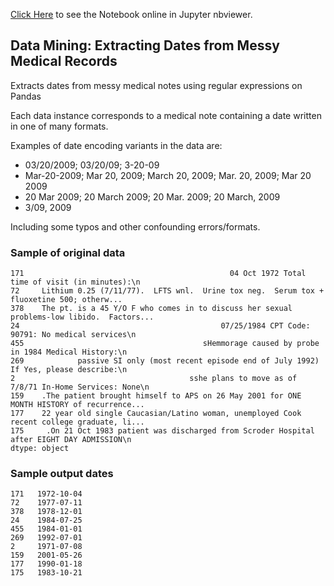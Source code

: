 
<a href="https://nbviewer.jupyter.org/github/reyvaz/Mining-Medical-Records/blob/master/dates.ipynb" target="_blank">Click Here</a>
to see the Notebook online in Jupyter nbviewer.

## Data Mining: Extracting Dates from Messy Medical Records

Extracts dates from messy medical notes using regular expressions on Pandas

Each data instance corresponds to a medical note containing a date written in one of many formats.

Examples of date encoding variants in the data are: 

* 03/20/2009; 03/20/09; 3-20-09  
* Mar-20-2009; Mar 20, 2009; March 20, 2009;  Mar. 20, 2009; Mar 20 2009  
* 20 Mar 2009; 20 March 2009; 20 Mar. 2009; 20 March, 2009  
* 3/09, 2009  

Including some typos and other confounding errors/formats. 


### Sample of original data

```
171                                              04 Oct 1972 Total time of visit (in minutes):\n
72     Lithium 0.25 (7/11/77).  LFTS wnl.  Urine tox neg.  Serum tox + fluoxetine 500; otherw...
378    The pt. is a 45 Y/O F who comes in to discuss her sexual problems-low libido.  Factors...
24                                             07/25/1984 CPT Code: 90791: No medical services\n
455                                        sHemmorage caused by probe in 1984 Medical History:\n
269            passive SI only (most recent episode end of July 1992) If Yes, please describe:\n
2                                       sshe plans to move as of 7/8/71 In-Home Services: None\n
159    .The patient brought himself to APS on 26 May 2001 for ONE MONTH HISTORY of recurrence...
177    22 year old single Caucasian/Latino woman, unemployed Cook recent college graduate, li...
175     .On 21 Oct 1983 patient was discharged from Scroder Hospital after EIGHT DAY ADMISSION\n
dtype: object
```
### Sample output dates
```
171   1972-10-04
72    1977-07-11
378   1978-12-01
24    1984-07-25
455   1984-01-01
269   1992-07-01
2     1971-07-08
159   2001-05-26
177   1990-01-18
175   1983-10-21
```

